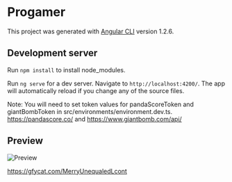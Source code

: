# Progamer

This project was generated with [Angular CLI](https://github.com/angular/angular-cli) version 1.2.6.

## Development server

Run `npm install` to install node_modules.

Run `ng serve` for a dev server. Navigate to `http://localhost:4200/`. The app will automatically reload if you change any of the source files.

Note: You will need to set token values for pandaScoreToken and giantBombToken in src/environments/environment.dev.ts. https://pandascore.co/ and https://www.giantbomb.com/api/

## Preview
![Preview](https://thumbs.gfycat.com/MerryUnequaledLcont-size_restricted.gif)

https://gfycat.com/MerryUnequaledLcont

